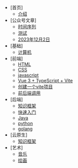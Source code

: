 <!-- docs/_sidebar.md -->

* [首页]
  * [介绍](zh-cn/)
* [公众号文章]
  * [时间序列](zh-cn/wechat/wechat)
  * [测试](zh-cn/wechat/test)
  * [2023年12月2日](zh-cn/wechat/2023年12月2日)
* [基础]
  * [计算机](zh-cn/basic)
* [前端]
  * [HTML](zh-cn/frontend/html)
  * [CSS](zh-cn/frontend/css)
  * [javascript](zh-cn/frontend/js)
  * [Vue 3 + TypeScript + Vite](zh-cn/frontend/vite1)
  * [创建一个vite项目](zh-cn/vite2)
  * [前后端调用](zh-cn/api/api)
* [后端]
  * [知识框架](zh-cn/backend)
  * [快速入门](zh-cn/guide)
  * [Java](zh-cn/backend/java/java)
  * [python](zh-cn/backend/python/python)
  * [golang](zh-cn/backend/golang/golang)
* [云原生]
  * [知识框架](zh-cn/cloudnative)
* [艺术]
  * [音乐](zh-cn/music)
  * [绘画](zh-cn/painting)


